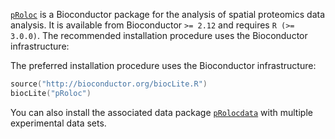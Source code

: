 [`pRoloc`](http://www.bioconductor.org/packages/2.12/bioc/html/pRoloc.html) 
is a Bioconductor package for the analysis of spatial proteomics data analysis.
It is available from Bioconductor `>= 2.12` and requires `R (>= 3.0.0)`. 
The recommended installation procedure uses the Bioconductor infrastructure:

The preferred installation procedure uses the Bioconductor infrastructure:

```c
source("http://bioconductor.org/biocLite.R")
biocLite("pRoloc")
```  

You can also install the associated data package [`pRolocdata`](http://bioconductor.org/packages/devel/data/experiment/html/pRolocdata.html) with multiple experimental data sets.
